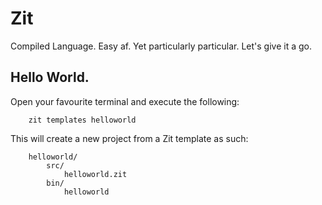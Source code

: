 # Zit
Compiled Language. Easy af. Yet particularly particular. Let's give it a go.

## Hello World.

Open your favourite terminal and execute the following:

```
	zit templates helloworld
```

This will create a new project from a Zit template as such:

```
	helloworld/
		src/
			helloworld.zit
		bin/
			helloworld
```

